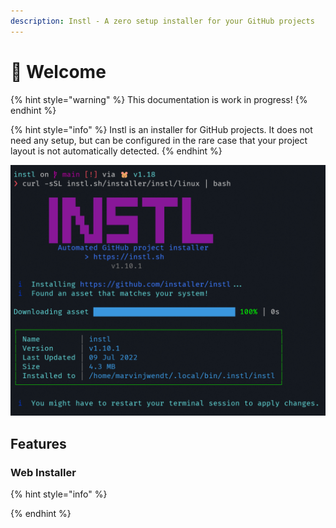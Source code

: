 ```yaml
---
description: Instl - A zero setup installer for your GitHub projects
---
```


# 👋 Welcome

{% hint style="warning" %}
This documentation is work in progress!
{% endhint %}

{% hint style="info" %}
Instl is an installer for GitHub projects. It does not need any setup, but can be configured in the rare case that your project layout is not automatically detected.
{% endhint %}

![Screenshot of running instl via the web command](.gitbook/assets/image.png)

## Features

### Web Installer

{% hint style="info" %}

{% endhint %}



